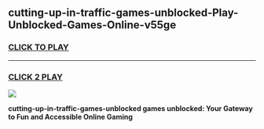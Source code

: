 
## cutting-up-in-traffic-games-unblocked-Play-Unblocked-Games-Online-v55ge
<h3>
<a href="https://premium76.site?title=cutting-up-in-traffic-games-unblocked&ref=25A">CLICK TO PLAY</a></h3>
<hr>

<h3>
<a href="https://premium76.site?title=cutting-up-in-traffic-games-unblocked&ref=25A">CLICK 2 PLAY</a>
  
</h3>

<a href="https://premium76.site?title=cutting-up-in-traffic-games-unblocked&ref=25A"><img src="https://clearcache.store/games.png"></a>


**cutting-up-in-traffic-games-unblocked games unblocked: Your Gateway to Fun and Accessible Online Gaming**
